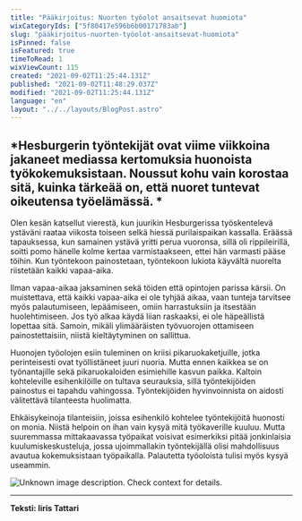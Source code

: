 ```yaml
---
title: "Pääkirjoitus: Nuorten työolot ansaitsevat huomiota"
wixCategoryIds: ["5f80417e596b6b00171783ab"]
slug: "pääkirjoitus-nuorten-työolot-ansaitsevat-huomiota"
isPinned: false
isFeatured: true
timeToRead: 1
wixViewCount: 115
created: "2021-09-02T11:25:44.131Z"
published: "2021-09-02T11:48:29.037Z"
modified: "2021-09-02T11:25:44.131Z"
language: "en"
layout: "../../layouts/BlogPost.astro"
---
```

*Hesburgerin työntekijät ovat viime viikkoina jakaneet mediassa kertomuksia huonoista työkokemuksistaan. Noussut kohu vain korostaa sitä, kuinka tärkeää on, että nuoret tuntevat oikeutensa työelämässä. *
---

Olen kesän katsellut vierestä, kun juurikin Hesburgerissa työskentelevä ystäväni raataa viikosta toiseen selkä hiessä purilaispaikan kassalla. Eräässä tapauksessa, kun samainen ystävä yritti perua vuoronsa, sillä oli rippileirillä, soitti pomo hänelle kolme kertaa varmistaakseen, ettei hän varmasti pääse töihin. Kun työntekoon painostetaan,  työntekoon lukiota käyvältä nuorelta riistetään kaikki vapaa-aika. 

Ilman vapaa-aikaa jaksaminen sekä töiden että opintojen parissa kärsii. On muistettava, että kaikki vapaa-aika ei ole tyhjää aikaa, vaan tunteja tarvitsee myös palautumiseen, lepäämiseen, omiin harrastuksiin ja itsestään huolehtimiseen. Jos työ alkaa käydä liian raskaaksi, ei ole häpeällistä lopettaa sitä. Samoin, mikäli ylimääräisten työvuorojen ottamiseen painostettaisiin, niistä kieltäytyminen on sallittua. 

Huonojen työolojen esiin tuleminen on kriisi pikaruokaketjuille, jotka perinteisesti ovat työllistäneet juuri nuoria. Mutta ennen kaikkea se on työnantajille sekä pikaruokaloiden esimiehille kasvun paikka. Kaltoin kohteleville esihenkilöille on tultava seurauksia, sillä työntekijöiden painostus ei tapahdu vahingossa. Työntekijöiden hyvinvoinnista on aidosti välitettävä tilanteesta huolimatta.

Ehkäisykeinoja tilanteisiin, joissa esihenkilö kohtelee työntekijöitä huonosti on monia. Niistä helpoin on ihan vain kysyä mitä työkaverille kuuluu. Mutta suuremmassa mittakaavassa työpaikat voisivat esimerkiksi pitää jonkinlaisia kuulumiskeskusteluja, jossa ujoimmallakin työntekijällä olisi mahdollisuus avautua kokemuksistaan työpaikalla.  Palautetta työoloista tulisi myös kysyä useammin.



![Unknown image description. Check context for details.](https://static.wixstatic.com/media/07242a_1503683c06e048b5ace6df4d026f675f~mv2.jpg) <!-- Original name: 1a23b9_2f2bd270742f4fdb9c34b62573181ac8~mv2.jpg -->

---

**Teksti: Iiris Tattari**

